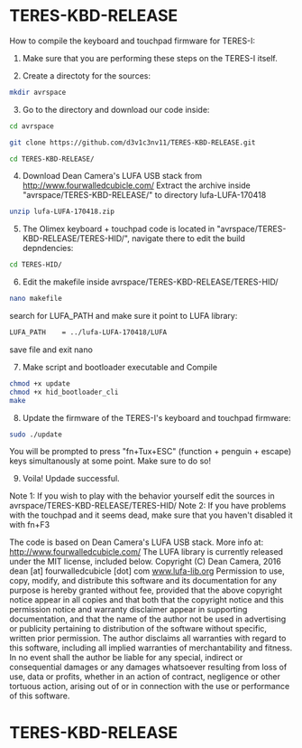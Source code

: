 # TERES-KBD-RELEASE

How to compile the keyboard and touchpad firmware for TERES-I:

1. Make sure that you are performing these steps on the TERES-I itself.

2. Create a directoty for the sources:
```bash
mkdir avrspace
```

3. Go to the directory and download our code inside:
```bash
cd avrspace

git clone https://github.com/d3v1c3nv11/TERES-KBD-RELEASE.git

cd TERES-KBD-RELEASE/
```
4. Download Dean Camera's LUFA USB stack from http://www.fourwalledcubicle.com/ 
   Extract the archive inside "avrspace/TERES-KBD-RELEASE/" to directory lufa-LUFA-170418
```bash
unzip lufa-LUFA-170418.zip
```
5. The Olimex keyboard + touchpad code is located in "avrspace/TERES-KBD-RELEASE/TERES-HID/", navigate there to edit the build depndencies:
```bash
cd TERES-HID/
```
6. Edit the makefile inside avrspace/TERES-KBD-RELEASE/TERES-HID/
```bash
nano makefile
```
search for LUFA_PATH and make sure it point to LUFA library:
```bash
LUFA_PATH    = ../lufa-LUFA-170418/LUFA
```
save file and exit nano

7. Make script and bootloader executable and Compile
```bash
chmod +x update
chmod +x hid_bootloader_cli
make
```
8. Update the firmware of the TERES-I's keyboard and touchpad firmware:
```bash
sudo ./update
```
You will be prompted to press "fn+Tux+ESC" (function + penguin + escape) keys simultanously at some point. Make sure to do so!

9. Voila! Updade successful.

Note 1: If you wish to play with the behavior yourself edit the sources in avrspace/TERES-KBD-RELEASE/TERES-HID/
Note 2: If you have problems with the touchpad and it seems dead, make sure that you haven't disabled it with fn+F3

The code is based on Dean Camera's LUFA USB stack. More info at:
http://www.fourwalledcubicle.com/
The LUFA library is currently released under the MIT license, included below.
Copyright (C) Dean Camera, 2016 dean [at] fourwalledcubicle [dot] com
www.lufa-lib.org
Permission to use, copy, modify, and distribute this software and its documentation for any purpose
is hereby granted without fee, provided that the above copyright notice appear in all copies and that
both that the copyright notice and this permission notice and warranty disclaimer appear in
supporting documentation, and that the name of the author not be used in advertising or publicity
pertaining to distribution of the software without specific, written prior permission.
The author disclaims all warranties with regard to this software, including all implied warranties of
merchantability and fitness. In no event shall the author be liable for any special, indirect or
consequential damages or any damages whatsoever resulting from loss of use, data or profits,
whether in an action of contract, negligence or other tortuous action, arising out of or in connection
with the use or performance of this software.
# TERES-KBD-RELEASE
